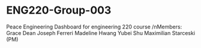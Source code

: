 # ENG220-Group-003
Peace Engineering Dashboard for engineering 220 course
/nMembers:
Grace Dean
Joseph Ferreri 
Madeline Hwang
Yubei Shu
Maximilian Starceski (PM)
